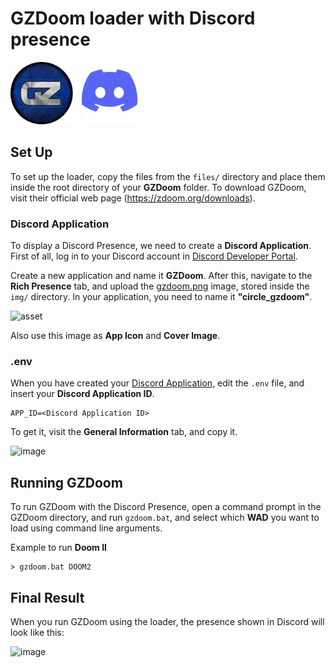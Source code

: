 # GZDoom loader with Discord presence
<img src="img/gzdoom.png" style="height: 100px; margin-right: 10px" href="zdoom.org"/>
<img src="img/discord.png" style="height: 100px" href="discord.com" />

## Set Up
To set up the loader, copy the files from the `files/` directory and place them inside the root directory of your **GZDoom** folder. To download GZDoom, visit their official web page (https://zdoom.org/downloads).

### Discord Application
To display a Discord Presence, we need to create a **Discord Application**. First of all, log in to your Discord account in [Discord Developer Portal](https://discord.com/developers/).

Create a new application and name it **GZDoom**. After this, navigate to the **Rich Presence** tab, and upload the [gzdoom.png](https://github.com/Fonta22/GZDoom-Loader/blob/main/img/gzdoom.png) image, stored inside the `img/` directory. In your application, you need to name it **"circle_gzdoom"**.

![asset](https://user-images.githubusercontent.com/61181201/200796565-99da758f-dd26-41e2-9e82-709a4a171123.png)

Also use this image as **App Icon** and **Cover Image**.

### .env
When you have created your [Discord Application](#discord-application), edit the `.env` file, and insert your **Discord Application ID**.

```
APP_ID=<Discord Application ID>
```

To get it, visit the **General Information** tab, and copy it.

![image](https://user-images.githubusercontent.com/61181201/200798354-04cd3165-1c72-4a62-935d-4abb77f3fff0.png)

## Running GZDoom
To run GZDoom with the Discord Presence, open a command prompt in the GZDoom directory, and run `gzdoom.bat`, and select which **WAD** you want to load using command line arguments.

Example to run **Doom II**
```
> gzdoom.bat DOOM2
```

## Final Result
When you run GZDoom using the loader, the presence shown in Discord will look like this:

![image](https://user-images.githubusercontent.com/61181201/200800026-61ddc896-c862-476e-8e78-19c09d94927f.png)